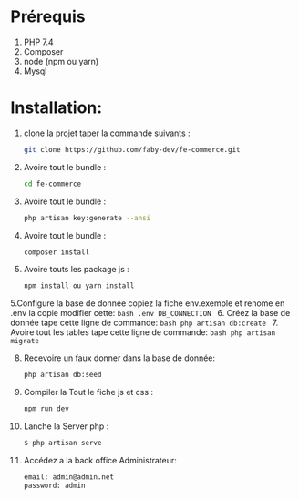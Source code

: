 # Prérequis
1. PHP 7.4
2. Composer
3. node (npm ou yarn)
4. Mysql
# Installation:
1. clone la projet  taper la commande suivants :
    ```bash
    git clone https://github.com/faby-dev/fe-commerce.git
    ```
2. Avoire tout le bundle :
    ```bash
    cd fe-commerce
    ```
2. Avoire tout le bundle :
    ```bash
    php artisan key:generate --ansi
    ```

3. Avoire tout le bundle :
    ```bash
    composer install
    ```

4. Avoire touts les package js :
    ```bash
    npm install ou yarn install
    ```
    
5.Configure la base de donnée  copiez la fiche env.exemple et renome en .env la copie modifier cette:
    ```bash
      .env DB_CONNECTION
    ```
6. Créez la base de donnée tape cette ligne de commande:
    ```bash
    php artisan db:create
    ```
7. Avoire tout les tables tape cette ligne de commande:
    ```bash
    php artisan migrate
    ```

8.  Recevoire un faux donner dans la base de donnée: 
    ```bash
    php artisan db:seed
    ```

9. Compiler la Tout le fiche js et css : 
    ```bash
    npm run dev
    ```

10. Lanche la Server php : 
    ```bash
    $ php artisan serve
    ```
11. Accédez a la back office Administrateur:
    ```bash
    email: admin@admin.net
    password: admin
    ```
    
